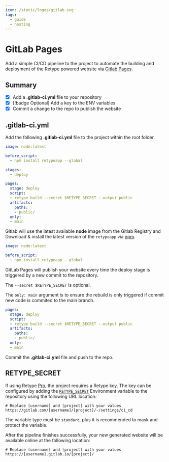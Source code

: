 ```yaml
---
icon: /static/logos/gitlab.svg
tags:
  - guide
  - hosting
---
```


# GitLab Pages

Add a simple CI/CD pipeline to the project to automate the building and deployment of the Retype powered website via [Gitlab Pages](https://docs.gitlab.com/ee/user/project/pages/).

## Summary

- [x] Add a **.gitlab-ci.yml** file to your repository
- [x] [!badge Optional] Add a key to the ENV variables
- [x] Commit a change to the repo to publish the website

## .gitlab-ci.yml

Add the following **.gitlab-ci.yml** file to the project within the root folder.

```yaml .gitlab-ci.yml
image: node:latest

before_script:
  - npm install retypeapp --global

stages:
  - deploy

pages:
  stage: deploy
  script:
  - retype build --secret $RETYPE_SECRET --output public
  artifacts:
    paths:
    - public/
  only:
  - main

```
Gitlab will use the latest available **node** image from the Gitlab Registry and Download & install the latest version of the `retypeapp` via [npm](https://www.npmjs.com/).

```yml
image: node:latest

before_script:
  - npm install retypeapp --global
```

GitLab Pages will publish your website every time the deploy stage is triggered by a new commit to the repository.

The `--secret $RETYPE_SECRET` is optional.

The `only: main` argument is to ensure the rebuild is only triggered if commit new code is commited to the main branch.

```yml
pages:
  stage: deploy
  script:
  - retype build --secret $RETYPE_SECRET --output public
  artifacts:
    paths:
    - public/
  only:
  - main
```

Commit the **.gitlab-ci.yml** file and push to the repo.

## RETYPE_SECRET

If using Retype [Pro](/pro/pro.md), the project requires a Retype key. The key can be configured by adding the [`RETYPE_SECRET`](/configuration/envvars.md#retype_secret) Environment variable to the repository using the following URL location:

```
# Replace [username] and [project] with your values
https://gitlab.com/[username]/[project]/-/settings/ci_cd
```

The variable type must be `standard`, plus it is recommended to mask and protect the variable.

After the pipeline finishes successfully, your new generated website will be available online at the following location:

```
# Replace [username] and [project] with your values
https://[username].gitlab.io/[project]/
```